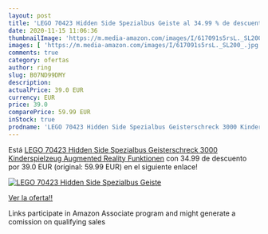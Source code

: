 ```yaml
---
layout: post
title: 'LEGO 70423 Hidden Side Spezialbus Geiste al 34.99 % de descuento'
date: 2020-11-15 11:06:36
thumbnailImage: 'https://m.media-amazon.com/images/I/617091s5rsL._SL200_.jpg'
images: [ 'https://m.media-amazon.com/images/I/617091s5rsL._SL200_.jpg' ]
comments: true
category: ofertas
author: ring
slug: B07ND99DMY
description:
actualPrice: 39.0 EUR
currency: EUR
price: 39.0
comparePrice: 59.99 EUR
inStock: true
prodname: 'LEGO 70423 Hidden Side Spezialbus Geisterschreck 3000 Kinderspielzeug  Augmented Reality Funktionen'
---
```


Está [LEGO 70423 Hidden Side Spezialbus Geisterschreck 3000 Kinderspielzeug  Augmented Reality Funktionen](https://www.amazon.de/dp/B07ND99DMY/?tag=tolees0ca-21) con 34.99 de descuento por 39.0 EUR (original: 59.99 EUR) en el siguiente enlace!

[![LEGO 70423 Hidden Side Spezialbus Geiste](https://m.media-amazon.com/images/I/617091s5rsL._SL200_.jpg)](https://www.amazon.de/dp/B07ND99DMY/?tag=tolees0ca-21)

[Ver la oferta!!](https://www.amazon.de/dp/B07ND99DMY/?tag=tolees0ca-21)

Links participate in Amazon Associate program and might generate a comission on qualifying sales


